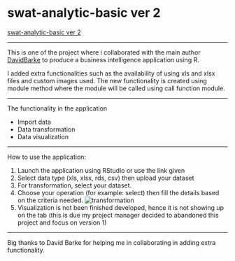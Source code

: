 # swat-analytic-basic ver 2

[swat-analytic-basic ver 2](https://mackykavinsky.shinyapps.io/swat-analytic-intermmediate/) 

---

This is one of the project where i collaborated with the main author [DavidBarke](https://github.com/DavidBarke/shinyplyr) to produce a business intelligence application using R.

I added extra functionalities such as the availability of using xls and xlsx files and custom images used. The new functionality is created using module method where the module will be called using call function module.

---

The functionality in the application
- Import data
- Data transformation
- Data visualization

---

How to use the application:

1. Launch the application using RStudio or use the link given
2. Select data type (xls, xlsx, rds, csv) then upload your dataset
3. For transformation, select your dataset.
4. Choose your operation (for example: select) then fill the details based on the criteria needed. ![transformation](transformation.jpg)
5. Visualization is not been finished developed, hence it is not showing up on the tab (this is due my project manager decided to abandoned this project and focus on version 1)

---

Big thanks to David Barke for helping me in collaborating in adding extra functionality. 
